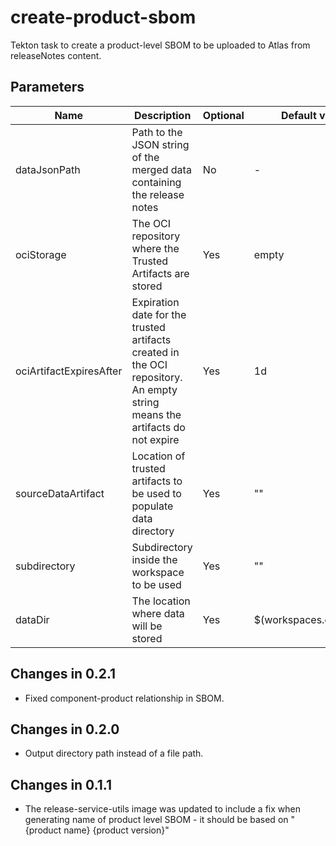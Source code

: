 # create-product-sbom

Tekton task to create a product-level SBOM to be uploaded to Atlas from
releaseNotes content.

## Parameters

| Name                    | Description                                                                                                                | Optional | Default value           |
|-------------------------|----------------------------------------------------------------------------------------------------------------------------| -------- |-------------------------|
| dataJsonPath            | Path to the JSON string of the merged data containing the release notes                                                    | No       | -                       |
| ociStorage              | The OCI repository where the Trusted Artifacts are stored                                                                  | Yes      | empty                   |
| ociArtifactExpiresAfter | Expiration date for the trusted artifacts created in the OCI repository. An empty string means the artifacts do not expire | Yes      | 1d                      |
| sourceDataArtifact      | Location of trusted artifacts to be used to populate data directory                                                        | Yes      | ""                      |
| subdirectory            | Subdirectory inside the workspace to be used                                                                               | Yes      | ""                      |
| dataDir                 | The location where data will be stored                                                                                     | Yes      | $(workspaces.data.path) |

## Changes in 0.2.1
* Fixed component-product relationship in SBOM.

## Changes in 0.2.0
* Output directory path instead of a file path.

## Changes in 0.1.1
* The release-service-utils image was updated to include a fix when generating name of product level SBOM - it should be based on "{product name} {product version}"
